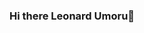 ### Hi there Leonard Umoru👋

<!--
**Cyklic/Cyklic** is a ✨ _special_ ✨ repository because its `README.md` (this file) appears on your GitHub profile.

Here are some ideas to get you started:

- 🔭 I’m currently working on HiiT work
- 🌱 I’m currently learning Python programming
- 👯 I’m looking to collaborate on projects
- 🤔 I’m looking for help with building projects
- 💬 Ask me about anything
- 📫 How to reach me: phone number
- 😄 Pronouns: dont know
- ⚡ Fun fact: dont know
-->
